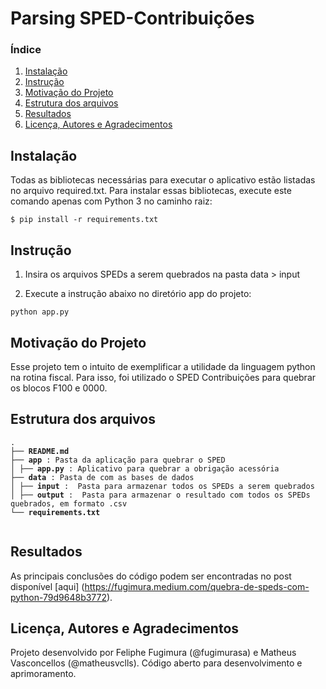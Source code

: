 # Parsing SPED-Contribuições

### Índice

1. [Instalação](#installation)
2. [Instrução](#instruction)
3. [Motivação do Projeto](#motivation)
4. [Estrutura dos arquivos](#files)
5. [Resultados](#results)
6. [Licença, Autores e Agradecimentos](#licensing)


## Instalação <a name="installation"></a>

Todas as bibliotecas necessárias para executar o aplicativo estão listadas no arquivo required.txt.
Para instalar essas bibliotecas, execute este comando apenas com Python 3 no caminho raiz:

```
$ pip install -r requirements.txt
```


## Instrução <a name="instruction"></a>

1. Insira os arquivos SPEDs a serem quebrados na pasta data > input

2. Execute a instrução abaixo no diretório app do projeto:

```
python app.py
```


## Motivação do Projeto<a name="motivation"></a>

Esse projeto tem o intuito de exemplificar a utilidade da linguagem python na rotina fiscal. Para isso, foi utilizado o SPED Contribuições para quebrar os blocos F100 e 0000.


## Estrutura dos arquivos <a name="files"></a>
<pre>
<code>.
├── <b>README.md</b>
├── <b>app</b> : Pasta da aplicação para quebrar o SPED
│ ├── <b>app.py</b> : Aplicativo para quebrar a obrigação acessória
├── <b>data</b> : Pasta de com as bases de dados 
│ ├── <b>input</b> :  Pasta para armazenar todos os SPEDs a serem quebrados 
│ ├── <b>output</b> :  Pasta para armazenar o resultado com todos os SPEDs quebrados, em formato .csv
└── <b>requirements.txt</b>
 </code>
</pre>


## Resultados<a name="results"></a>

As principais conclusões do código podem ser encontradas no post disponível [aqui] (https://fugimura.medium.com/quebra-de-speds-com-python-79d9648b3772).


## Licença, Autores e Agradecimentos<a name="licensing"></a>

Projeto desenvolvido por Feliphe Fugimura (@fugimurasa) e Matheus Vasconcellos (@matheusvclls). Código aberto para desenvolvimento e aprimoramento.